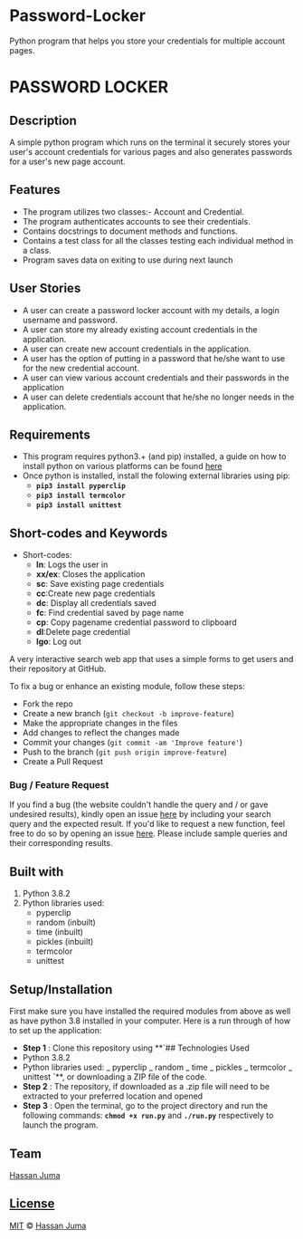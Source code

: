 # Password-Locker
Python program that helps you store your credentials for multiple account pages.
# PASSWORD LOCKER

## Description

A simple python program which runs on the terminal it securely stores your user's account credentials for various pages and also generates passwords for a user's new page account.

## Features

- The program utilizes two classes:- Account and Credential.
- The program authenticates accounts to see their credentials.
- Contains docstrings to document methods and functions.
- Contains a test class for all the classes testing each individual method in a class.
- Program saves data on exiting to use during next launch

## User Stories

- A user can create a password locker account with my details, a login username and password.
- A user can store my already existing account credentials in the application.
- A user can create new account credentials in the application.
- A user has the option of putting in a password that he/she want to use for the new credential account.
- A user can view various account credentials and their passwords in the application
- A user can delete credentials account that he/she no longer needs in the application.

## Requirements

- This program requires python3.+ (and pip) installed, a guide on how to install python on various platforms can be found [here](https://www.python.org/)
- Once python is installed, install the folowing external libraries using pip:
  - **`pip3 install pyperclip`**
  - **`pip3 install termcolor`**
  - **`pip3 install unittest`**

## Short-codes and Keywords

- Short-codes:
  - **ln**: Logs the user in
  - **xx/ex**: Closes the application
  - **sc**: Save existing page credentials
  - **cc**:Create new page credentials
  - **dc**: Display all credentials saved
  - **fc**: Find credential saved by page name
  - **cp**: Copy pagename credential password to clipboard
  - **dl**:Delete page credential
  - **lgo**: Log out

A very interactive search web app that uses a simple forms to get users and their repository at GitHub.

To fix a bug or enhance an existing module, follow these steps:

- Fork the repo
- Create a new branch (`git checkout -b improve-feature`)
- Make the appropriate changes in the files
- Add changes to reflect the changes made
- Commit your changes (`git commit -am 'Improve feature'`)
- Push to the branch (`git push origin improve-feature`)
- Create a Pull Request

### Bug / Feature Request

If you find a bug (the website couldn't handle the query and / or gave undesired results), kindly open an issue [here](https://github.com/HASSAN1A/Password-Locker/issues/new) by including your search query and the expected result.
If you'd like to request a new function, feel free to do so by opening an issue [here](https://github.com/HASSAN1A/Password-Locker). Please include sample queries and their corresponding results.

## Built with

1. Python 3.8.2
2. Python libraries used:
   - pyperclip
   - random (inbuilt)
   - time (inbuilt)
   - pickles (inbuilt)
   - termcolor
   - unittest

## Setup/Installation

First make sure you have installed the required modules from above as well as have python 3.8 installed in your computer.
Here is a run through of how to set up the application:

- **Step 1** : Clone this repository using \*\*`## Technologies Used
- Python 3.8.2
- Python libraries used:
  _ pyperclip
  _ random
  _ time
  _ pickles
  _ termcolor
  _ unittest
  `\*\*, or downloading a ZIP file of the code.
- **Step 2** : The repository, if downloaded as a .zip file will need to be extracted to your preferred location and opened
- **Step 3** : Open the terminal, go to the project directory and run the following commands: **`chmod +x run.py`** and **`./run.py`** respectively to launch the program.

## Team

[Hassan Juma ](https://github.com/HASSAN1A)

## [License](https://github.com/HASSAN1A/Password-Locker/blob/master/LICENSE.md)

[MIT](https://github.com/HASSAN1A/Password-Locker/blob/master/LICENSE.md) © [Hassan Juma](https://github.com/HASSAN1A)
